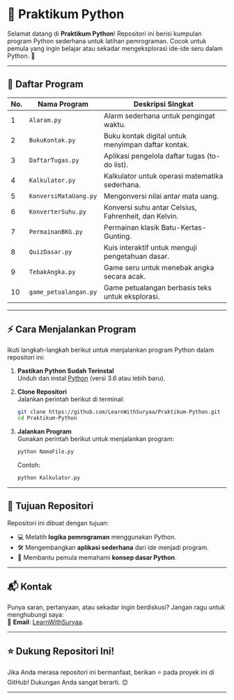 # 🐍 Praktikum Python

Selamat datang di **Praktikum Python**! Repositori ini berisi kumpulan program Python sederhana untuk latihan pemrograman. Cocok untuk pemula yang ingin belajar atau sekadar mengeksplorasi ide-ide seru dalam Python. 🚀

---

## 📁 **Daftar Program**

| **No.** | **Nama Program**          | **Deskripsi Singkat**                                  |
|---------|---------------------------|-------------------------------------------------------|
| 1       | `Alaram.py`              | Alarm sederhana untuk pengingat waktu.                |
| 2       | `BukuKontak.py`          | Buku kontak digital untuk menyimpan daftar kontak.    |
| 3       | `DaftarTugas.py`         | Aplikasi pengelola daftar tugas (to-do list).         |
| 4       | `Kalkulator.py`          | Kalkulator untuk operasi matematika sederhana.        |
| 5       | `KonversiMataUang.py`    | Mengonversi nilai antar mata uang.                    |
| 6       | `KonverterSuhu.py`       | Konversi suhu antar Celsius, Fahrenheit, dan Kelvin.  |
| 7       | `PermainanBKG.py`        | Permainan klasik Batu-Kertas-Gunting.                 |
| 8       | `QuizDasar.py`           | Kuis interaktif untuk menguji pengetahuan dasar.      |
| 9       | `TebakAngka.py`          | Game seru untuk menebak angka secara acak.            |
| 10      | `game_petualangan.py`    | Game petualangan berbasis teks untuk eksplorasi.      |

---

## ⚡ **Cara Menjalankan Program**

Ikuti langkah-langkah berikut untuk menjalankan program Python dalam repositori ini:

1. **Pastikan Python Sudah Terinstal**  
   Unduh dan instal [Python](https://www.python.org/downloads/) (versi 3.6 atau lebih baru).

2. **Clone Repositori**  
   Jalankan perintah berikut di terminal:  
   ```bash
   git clone https://github.com/LearnWithSuryaa/Praktikum-Python.git
   cd Praktikum-Python
   ```

3. **Jalankan Program**  
   Gunakan perintah berikut untuk menjalankan program:  
   ```bash
   python NamaFile.py
   ```
   Contoh:  
   ```bash
   python Kalkulator.py
   ```

---

## 🎯 **Tujuan Repositori**

Repositori ini dibuat dengan tujuan:
- 💻 Melatih **logika pemrograman** menggunakan Python.  
- 🛠️ Mengembangkan **aplikasi sederhana** dari ide menjadi program.  
- 🌱 Membantu pemula memahami **konsep dasar Python**.  

---

## 📬 **Kontak**

Punya saran, pertanyaan, atau sekadar ingin berdiskusi? Jangan ragu untuk menghubungi saya:  
📧 **Email**: [LearnWithSuryaa](mailto:davindra514@gmail.com?subject=Pertanyaan%20Tentang%20Repo%20Praktikum-Python&body=Halo%20Davindra,%0A%0ASaya%20memiliki%20pertanyaan%20terkait%20repo%20Learn-Python%20dan%20ingin%20mendapatkan%20bantuan.%0A%0APertanyaan:%0A%0A%5BTuliskan%20pertanyaan%20Anda%20di%20sini%5D%0A%0ATerima%20kasih!). 

---

## ⭐ **Dukung Repositori Ini!**

Jika Anda merasa repositori ini bermanfaat, berikan ⭐ pada proyek ini di GitHub! Dukungan Anda sangat berarti. 😊

---